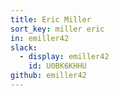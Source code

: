 ```yaml
---
title: Eric Miller
sort_key: miller eric
in: emiller42
slack: 
  - display: emiller42
    id: U0BK6KHHU
github: emiller42
---
```

